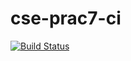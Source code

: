 # cse-prac7-ci

[![Build Status](https://travis-ci.com/raultolp/cse-prac7-ci.svg?branch=master)](https://travis-ci.com/raultolp/cse-prac7-ci)
